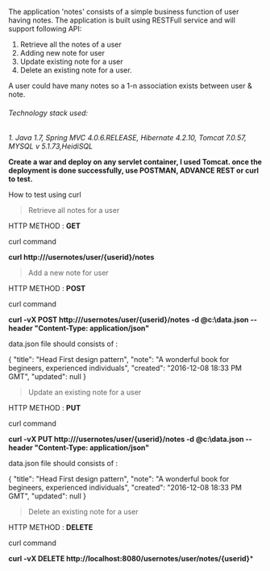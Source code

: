The application 'notes' consists of a simple business function of user having notes. The application is built using RESTFull service and will support following API:

1. Retrieve all the notes of a user
2. Adding new note for user
3. Update existing note for a user
4. Delete an existing note for a user.  

A user could have many notes so a 1-n association exists between user & note.

###### Technology stack used:

*1. Java 1.7, Spring MVC 4.0.6.RELEASE, Hibernate 4.2.10, Tomcat 7.0.57, MYSQL v 5.1.73,HeidiSQL*


**Create a war and deploy on any servlet container, I used Tomcat. once the deployment is done successfully, use POSTMAN, ADVANCE REST or curl to test.**

How to test using curl


> Retrieve all notes for a user

HTTP METHOD : **GET**

curl command 

**curl http://<HOSTNAME>/usernotes/user/{userid}/notes**

> Add a new note for user

HTTP METHOD : **POST**

curl command 

**curl -vX POST http://<HOSTNAME>/usernotes/user/{userid}/notes -d @c:\data.json --header "Content-Type: application/json"**

data.json file should consists of :

{
    "title": "Head First design pattern",
    "note": "A wonderful book for begineers, experienced individuals",
    "created": "2016-12-08 18:33 PM GMT",
    "updated": null
}


> Update an existing note for a user

HTTP METHOD : **PUT**

curl command 

**curl -vX PUT http://<HOSTNAME>/usernotes/user/{userid}/notes -d @c:\data.json --header "Content-Type: application/json"**

data.json file should consists of :

{
    "title": "Head First design pattern",
    "note": "A wonderful book for begineers, experienced individuals",
    "created": "2016-12-08 18:33 PM GMT",
    "updated": null
}


> Delete an existing note for a user

HTTP METHOD : **DELETE**

curl command 

**curl -vX DELETE http://localhost:8080/usernotes/user/notes/{userid}***


